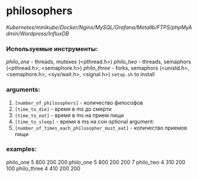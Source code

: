 # philosophers
*Kubernetes/minikube/Docker/Nginx/MySQL/Grafana/Metallb/FTPS/phpMyAdmin/Wordpress/InfluxDB*

### Используемые инструменты:
*philo_one* - threads, mutexes (<pthread.h>)
*philo_two* - threads, semaphors (<pthread.h>, <semaphore.h>)
*philo_three* - forks, semaphors (<unistd.h>, <semaphore.h>, <sys/wait.h>, <signal.h>) 
 `setup.sh` to install  
 
### arguments:
 1. `[number_of_philosophers]` - количество философов
 2. `[time_to_die]` - время в ms до смерти
 3. `[time_to_eat]` - время в ms на прием пищи
 4. `[time_to_sleep]` - время в ms на сон
 optional argument:
 5. `[number_of_times_each_philosopher_must_eat]` - количество приемов пищи
 
### examples:
 philo_one 5 800 200 200
 philo_one 5 800 200 200 7
 philo_two 4 310 200 100
 philo_three 4 410 200 200


